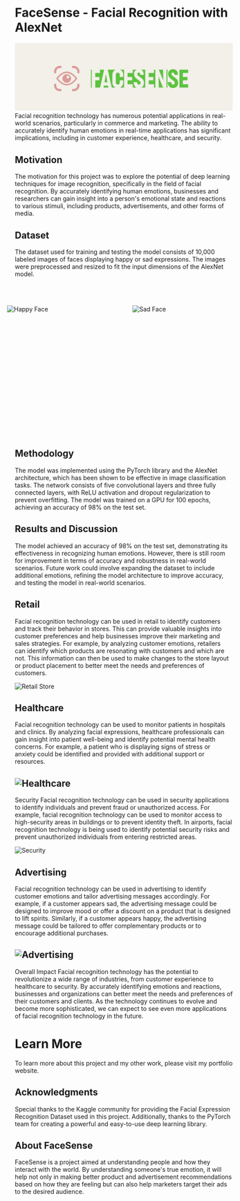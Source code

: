 # FaceSense - Facial Recognition with AlexNet
<img src="images/FaceSense.png" alt="FaceSense logo">
Facial recognition technology has numerous potential applications in real-world scenarios, particularly in commerce and marketing. The ability to accurately identify human emotions in real-time applications has significant implications, including in customer experience, healthcare, and security.

## Motivation
The motivation for this project was to explore the potential of deep learning techniques for image recognition, specifically in the field of facial recognition. By accurately identifying human emotions, businesses and researchers can gain insight into a person's emotional state and reactions to various stimuli, including products, advertisements, and other forms of media.

## Dataset
The dataset used for training and testing the model consists of 10,000 labeled images of faces displaying happy or sad expressions. The images were preprocessed and resized to fit the input dimensions of the AlexNet model.

<div style="display:flex; justify-content:center; align-items:center; padding: 50px; margin: 0 auto;">
  <img src="images/happy_face.jpg" alt="Happy Face" width="250" height="250" style="padding: 0px 20px;">
  <img src="images/sad_face.jpg" alt="Sad Face" width="250" height="250" style="padding: 0px 20px;">
</div>

## Methodology
The model was implemented using the PyTorch library and the AlexNet architecture, which has been shown to be effective in image classification tasks. The network consists of five convolutional layers and three fully connected layers, with ReLU activation and dropout regularization to prevent overfitting. The model was trained on a GPU for 100 epochs, achieving an accuracy of 98% on the test set.

## Results and Discussion
The model achieved an accuracy of 98% on the test set, demonstrating its effectiveness in recognizing human emotions. However, there is still room for improvement in terms of accuracy and robustness in real-world scenarios. Future work could involve expanding the dataset to include additional emotions, refining the model architecture to improve accuracy, and testing the model in real-world scenarios.

## Retail
Facial recognition technology can be used in retail to identify customers and track their behavior in stores. This can provide valuable insights into customer preferences and help businesses improve their marketing and sales strategies. For example, by analyzing customer emotions, retailers can identify which products are resonating with customers and which are not. This information can then be used to make changes to the store layout or product placement to better meet the needs and preferences of customers.

<img src="https://gigasource.b-cdn.net/wp-content/uploads/2020/03/face-recognition-in-retail-store.jpg" alt="Retail Store">

## Healthcare
Facial recognition technology can be used to monitor patients in hospitals and clinics. By analyzing facial expressions, healthcare professionals can gain insight into patient well-being and identify potential mental health concerns. For example, a patient who is displaying signs of stress or anxiety could be identified and provided with additional support or resources.

## <img src="https://d3i71xaburhd42.cloudfront.net/26e1cc41b622a49c11b413fce83d8b2169664c0a/4-Figure4-1.png" alt="Healthcare">

Security
Facial recognition technology can be used in security applications to identify individuals and prevent fraud or unauthorized access. For example, facial recognition technology can be used to monitor access to high-security areas in buildings or to prevent identity theft. In airports, facial recognition technology is being used to identify potential security risks and prevent unauthorized individuals from entering restricted areas.

<img src="https://diginomica.com/sites/default/files/images/2019-11/facial-recognition-threat.jpg" alt="Security">

## Advertising
Facial recognition technology can be used in advertising to identify customer emotions and tailor advertising messages accordingly. For example, if a customer appears sad, the advertising message could be designed to improve mood or offer a discount on a product that is designed to lift spirits. Similarly, if a customer appears happy, the advertising message could be tailored to offer complementary products or to encourage additional purchases.

## <img src="https://www.noldus.com/static/images/core-blog/persuasion-advertisements-facial-expresssion-1601906960.jpg" alt="Advertising">
Overall Impact
Facial recognition technology has the potential to revolutionize a wide range of industries, from customer experience to healthcare to security. By accurately identifying emotions and reactions, businesses and organizations can better meet the needs and preferences of their customers and clients. As the technology continues to evolve and become more sophisticated, we can expect to see even more applications of facial recognition technology in the future.

# Learn More
To learn more about this project and my other work, please visit my portfolio website.

## Acknowledgments
Special thanks to the Kaggle community for providing the Facial Expression Recognition Dataset used in this project. Additionally, thanks to the PyTorch team for creating a powerful and easy-to-use deep learning library.

## About FaceSense
FaceSense is a project aimed at understanding people and how they interact with the world. By understanding someone's true emotion, it will help not only in making better product and advertisement recommendations based on how they are feeling but can also help marketers target their ads to the desired audience.
